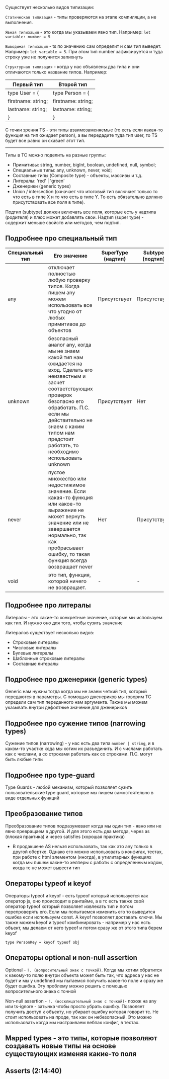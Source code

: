 Существует несколько видов типизации:

`Статическая типизация` - типы проверяются на этапе компиляции, а не выполнения.

`Явная типизация` - это когда мы указываем явно тип. Например: `let variable: number = 5`

`Выводимая типизация` - ts по значению сам определит и сам тип выведет. Например:  `let variable = 5`. При этом тип number зафиксируется и туда строку уже не получится запихнуть

`Структурная типизация`  - когда у нас объявлены два типа и они отличаются только название типов. Например: 

| Первый тип | Второй тип  | 
|------------|-------------|
| type User = {        | type Person = { |
|   firstname: string; |  firstname: string; |
|   lastname: string;  |  lastname: string; |
| }                    | } |

С точки зрения TS - эти типы взаимозаменяемые (то есть если какая-то функция на тип ожидает person), а вы передадите туда тип user, то TS будет все равно он схавает этот тип.

---

Типы в ТС можно поделить на разные группы:
- Примитивы: string, number, bigInt, boolean, undefined, null, symbol;
- Специальные типы: any, unknown, never, void;
- Составные типы (Composite type) - объекты, массивы и т.д.
- Литералы: 'red' | 'green'
- Дженерики (generic types)
- Union / intersection (означает что итоговый тип включает только то что есть в типе Х и то что есть в типе Y. То есть обязательно должно присутствовать все поля в типе). 

Подтип (subtype) должен включать все поля, которые есть у надтипа (родителя) и плюс может добавлять свои. Надтип (super type) - содержит меньше свойств или методов, чем подтип. 

## Подробнее про специальный тип

| Специальный тип | Его значение | SuperType (надтип) | Subtype (подтип) |
|------------|---------|---------|---------|
| any  | отключает полностью любую проверку типов. Когда пишем any можем использовать все что угодно от любых примитивов до объектов | Присутствует | Присутствует |
| unknown | безопасный аналог any, когда мы не знаем какой тип нам ожидается на вход. Сделать его неизвестным и засчет соответствующих проверок безопасно его обработать. П.С. если мы действительно не знаем с каким типом нам предстоит работать, то необходимо использовать unknown | Присутствует  | Нет  |
| never    | пустое множество или недостижимое значение. Если какая-то функция или какое-то выражение не может вернуть значение или не завершается нормально, так как пробрасывает ошибку, то такая функция всегда возвращает never | Нет  | Присутствует |
| void    | это тип, функция, которой ничего не возвращает. | -  | -  |

## Подробнее про литералы

Литералы - это какие-то конкретные значение, которые мы используем как тип. И нужно оно для того, чтобы сузить значение

Литералов существует несколько видов:
- Строковые литералы
- Числовые литералы
- Булевые литералы
- Шаблонные строковые литералы
- Составные литералы

## Подробнее про дженерики (generic types)

Generic нам нужны тогда когда мы не знаем четкий тип, который передаются в параметры.
С помощью дженериков мы говорим ТС определи сам тип переданного нам аргумента. Также 
мы можем указывать внутри дефолтные значение для дженериков

## Подробнее про сужение типов (narrowing types) 

Сужение типов (narrowing) - у нас есть два типа `number | string`, и в каком-то 
участке кода мы хотим их разъединить. И с числами работать как с числами, а со
строками работать как со строками. П.С. могут быть любые типы


## Подробнее про type-guard

Type Guards - любой механизм, который позволяет сузить пользовательские type guard, которые мы пишем самостоятельно в виде отдельных функций

## Преобразование типов

Преобразование типов подразумевает когда мы один тип - явно или не явно
превращаем в другой. И для этого есть два метода, через as (плохая практика)
и через satisfies (хорошая практика)

- В продакшене AS нельзя использовать, так как это any только в другой обертке. Однако его можно использовать в конфигах, тестах, при работе с
html элементом (иногда), в утилитарных функциях когда мы пишем какие-то хелперы с работы с определенным кодом, когда тс не может вывести тип

## Операторы typeof и keyof

Операторы typeof и keyof - есть typeof который используется как оператор js, оно происходит в рантайме, а в тс есть также свой оператор typeof который позволяет извлекать тип и потом перепроверять его. Если мы попытаемся изменить его то выведится ошибка если используем const. А keyof позволяет доставать ключи. Мы также можем keyof и typeof комбинировать - например у нас есть объект, мы делаем от него typeof и потом сразу же от этого типа берем keyof

`type PersonKey = keyof typeof obj`

## Операторы optional и non-null assertion

Optional - `?. (вопросительный знак с точкой)`. Когда мы хотим обратится к какому-то полю внутри объекта может быть так, что адреса у нас не будет и мы у undefined мы пытаемся получить какое-то поле и сразу же будет ошибка. Эту проблему можно решить с помощью вопросительного знака с точной

Non-null assertion - `!. (восклицательный знак с точкой)`- похож на any или ts-ignore - затычка чтобы просто убрать ошибку. Позволяет получить доступ к объекту, но убирает ошибку которая говорит тс. Не стоит использовать на проде, так как он небезопасный. Это можно использовать когда мы настраиваем вебпак конфиг, в тестах.

## Mapped types - это типы, которые позволяют создавать новые типы на основе существующих изменяя какие-то поля

## Asserts (2:14:40)